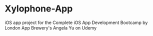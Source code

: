 # Xylophone-App
iOS app project for the Complete iOS App Development Bootcamp by London App Brewery's Angela Yu on Udemy
